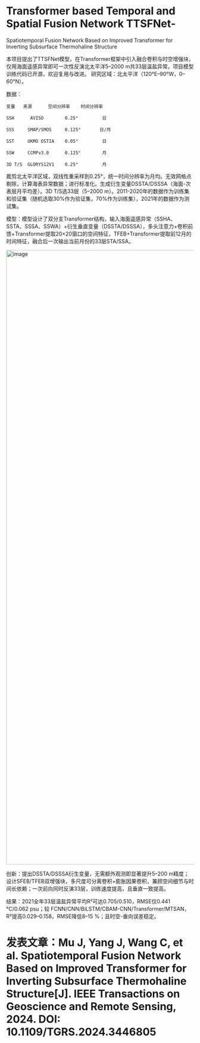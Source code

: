 # Transformer based Temporal and Spatial Fusion Network TTSFNet-
Spatiotemporal Fusion Network Based on Improved Transformer for Inverting Subsurface Thermohaline Structure

本项目提出了TTSFNet模型，在Transformer框架中引入融合卷积与时空增强块，仅用海面遥感异常即可一次性反演北太平洋5–2000 m共33层温盐异常。项目模型训练代码已开源，欢迎复用与改进。
研究区域：北太平洋（120°E–90°W，0–60°N）。

数据：

	变量	 来源	     空间分辨率	  时间分辨率	
	
	SSH	     AVISO	      0.25°	      	日	
	
	SSS	    SMAP/SMOS  	  0.125°	   日/月	
	
	SST	    UKMO OSTIA	  0.05°	        日	
	
    SSW	    CCMPv3.0	  0.125°  	    月
	
	3D T/S	GLORYS12V1 	  0.25°	        月	
   

裁剪北太平洋区域，双线性重采样到0.25°，统一时间分辨率为月均。无效网格点剔除，计算海表异常数据；进行标准化。生成衍生变量DSSTA/DSSSA（海面-次表层月平均差）。3D T/S选33层（5–2000 m）。2011-2020年的数据作为训练集和验证集（随机选取30%作为验证集，70%作为训练集），2021年的数据作为测试集。

模型：模型设计了双分支Transformer结构，输入海面遥感异常（SSHA、SSTA、SSSA、SSWA）+衍生垂直变量（DSSTA/DSSSA），多头注意力+卷积前馈+Transformer提取20×20窗口的空间特征，TFEB+Transformer提取前12月的时间特征，融合后一次输出当前月份的33层STA/SSA。

<img width="4252" height="1645" alt="image" src="https://github.com/user-attachments/assets/5c25dd26-d12e-4cc5-8895-06c20a4a00fe" />


创新：提出DSSTA/DSSSA衍生变量，无需额外观测即显著提升5–200 m精度；设计SFEB/TFEB双增强块，多尺度可分离卷积+膨胀因果卷积，兼顾空间细节与时间长依赖；一次前向同时反演33层，训练速度提高，且垂直一致提高。

结果：2021全年33层温盐异常平均R²可达0.705/0.510，RMSE仅0.441 ℃/0.062 psu；较 FCNN/CNN/BiLSTM/CBAM-CNN/Transformer/MTSAN，R²提高0.029–0.158，RMSE降低8–15 %；且时空-垂向误差稳定。

# 发表文章：Mu J, Yang J, Wang C, et al. Spatiotemporal Fusion Network Based on Improved Transformer for Inverting Subsurface Thermohaline Structure[J]. IEEE Transactions on Geoscience and Remote Sensing, 2024. DOI: 10.1109/TGRS.2024.3446805
